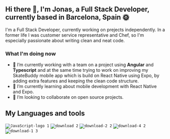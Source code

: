 ## Hi there 👋, I'm Jonas, a Full Stack Developer, currently based in Barcelona, Spain 🌞

I'm a Full Stack Developer, currently working on prejects independently. In a former life I was customer service representative and Chef, so I'm especially passionate about writing clean and neat code.

### What I'm doing now

- 🔭 I’m currently working with a team on a project using **Angular** and **Typescript** and at the same time
trying to work on improving my SkateBuddy mobile app which is build on React Native using Expo, by adding extra features and keeping the clean code structure.
- 🌱 I’m currently learning about mobile development with React Native and Expo.
- 👯 I’m looking to collaborate on open source projects.

## My Languages and tools


<code>![JavaScript-logo 1](https://user-images.githubusercontent.com/74493215/119163199-76a13a00-ba5b-11eb-8154-caa94971338c.png)</code>
<code>![download 2](https://user-images.githubusercontent.com/74493215/119163153-6b4e0e80-ba5b-11eb-8ca6-117d7c1d36e6.png)</code>
<code>![download-2 2](https://user-images.githubusercontent.com/74493215/119164195-73f31480-ba5c-11eb-8ed6-a0386539571b.png)</code>
<code>![download-4 2](https://user-images.githubusercontent.com/74493215/119164208-79505f00-ba5c-11eb-8e39-7b7c82a9d08a.png)</code>
<code>![download-1 3](https://user-images.githubusercontent.com/74493215/119164295-8d945c00-ba5c-11eb-90e8-a74c17bd1ecc.png)</code>




